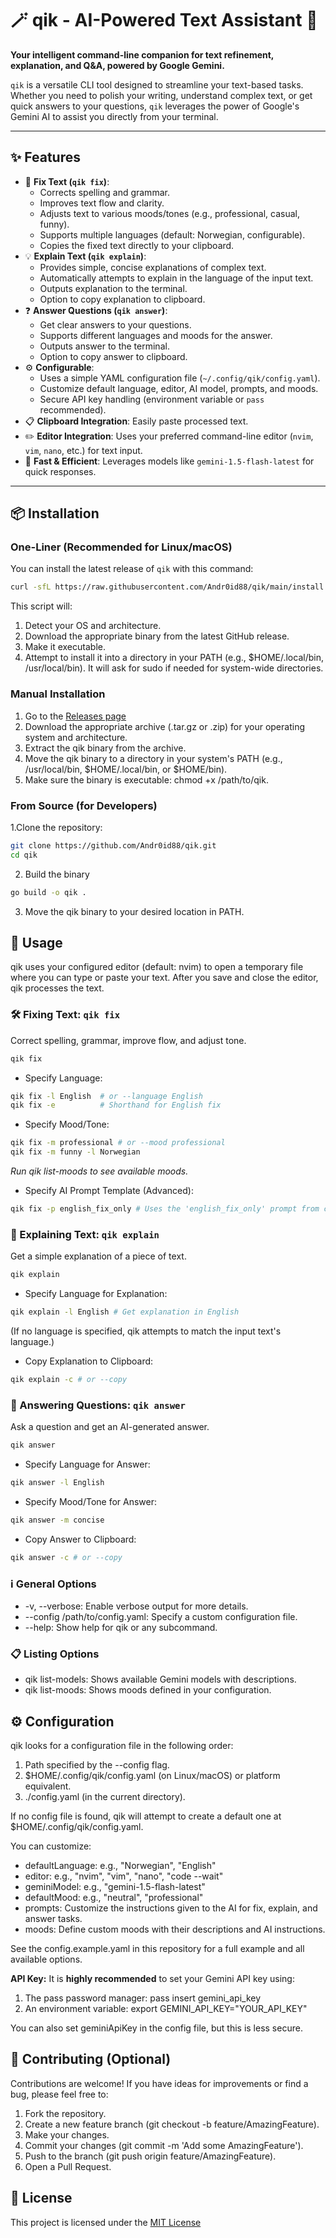# 🪄 qik - AI-Powered Text Assistant 🚀

**Your intelligent command-line companion for text refinement, explanation, and Q&A, powered by Google Gemini.**


`qik` is a versatile CLI tool designed to streamline your text-based tasks. Whether you need to polish your writing, understand complex text, or get quick answers to your questions, `qik` leverages the power of Google's Gemini AI to assist you directly from your terminal.

---

## ✨ Features

*   📝 **Fix Text (`qik fix`)**:
    *   Corrects spelling and grammar.
    *   Improves text flow and clarity.
    *   Adjusts text to various moods/tones (e.g., professional, casual, funny).
    *   Supports multiple languages (default: Norwegian, configurable).
    *   Copies the fixed text directly to your clipboard.
*   💡 **Explain Text (`qik explain`)**:
    *   Provides simple, concise explanations of complex text.
    *   Automatically attempts to explain in the language of the input text.
    *   Outputs explanation to the terminal.
    *   Option to copy explanation to clipboard.
*   ❓ **Answer Questions (`qik answer`)**:
    *   Get clear answers to your questions.
    *   Supports different languages and moods for the answer.
    *   Outputs answer to the terminal.
    *   Option to copy answer to clipboard.
*   ⚙️ **Configurable**:
    *   Uses a simple YAML configuration file (`~/.config/qik/config.yaml`).
    *   Customize default language, editor, AI model, prompts, and moods.
    *   Secure API key handling (environment variable or `pass` recommended).
*   📋 **Clipboard Integration**: Easily paste processed text.
*   ✏️ **Editor Integration**: Uses your preferred command-line editor (`nvim`, `vim`, `nano`, etc.) for text input.
*   💨 **Fast & Efficient**: Leverages models like `gemini-1.5-flash-latest` for quick responses.

---

## 📦 Installation

### One-Liner (Recommended for Linux/macOS)

You can install the latest release of `qik` with this command:

```bash
curl -sfL https://raw.githubusercontent.com/Andr0id88/qik/main/install.sh | sh -s
```

This script will:
1. Detect your OS and architecture.
2. Download the appropriate binary from the latest GitHub release.
3. Make it executable.
4. Attempt to install it into a directory in your PATH (e.g., $HOME/.local/bin, /usr/local/bin). It will ask for sudo if needed for system-wide directories.

### Manual Installation

1. Go to the [Releases page](https://github.com/Andr0id88/qik/releases)
2. Download the appropriate archive (.tar.gz or .zip) for your operating system and architecture.
3. Extract the qik binary from the archive.
4. Move the qik binary to a directory in your system's PATH (e.g., /usr/local/bin, $HOME/.local/bin, or $HOME/bin).
5. Make sure the binary is executable: chmod +x /path/to/qik.

### From Source (for Developers)

1.Clone the repository:
```bash
git clone https://github.com/Andr0id88/qik.git
cd qik
```
2. Build the binary
```bash
go build -o qik .
```
3. Move the qik binary to your desired location in PATH.


## 🚀 Usage

qik uses your configured editor (default: nvim) to open a temporary file where you can type or paste your text. After you save and close the editor, qik processes the text.

### 🛠️ Fixing Text: `qik fix`
Correct spelling, grammar, improve flow, and adjust tone.
```bash
qik fix
```

- Specify Language:
```bash
qik fix -l English  # or --language English
qik fix -e          # Shorthand for English fix
```

- Specify Mood/Tone:
```bash
qik fix -m professional # or --mood professional
qik fix -m funny -l Norwegian
```
*Run qik list-moods to see available moods.*

- Specify AI Prompt Template (Advanced):

```bash
qik fix -p english_fix_only # Uses the 'english_fix_only' prompt from config
```

### 🧐 Explaining Text: `qik explain`

Get a simple explanation of a piece of text.

```bash
qik explain
```

- Specify Language for Explanation:

```bash
qik explain -l English # Get explanation in English
```
(If no language is specified, qik attempts to match the input text's language.)

- Copy Explanation to Clipboard:

```bash
qik explain -c # or --copy
```

### 💬 Answering Questions: `qik answer`
Ask a question and get an AI-generated answer.

```bash
qik answer
```
- Specify Language for Answer:

```bash
qik answer -l English

```
- Specify Mood/Tone for Answer:

```bash
qik answer -m concise
```
- Copy Answer to Clipboard:

```bash
qik answer -c # or --copy
```
### ℹ️ General Options

* -v, --verbose: Enable verbose output for more details.
* --config /path/to/config.yaml: Specify a custom configuration file.
* --help: Show help for qik or any subcommand.

### 📋 Listing Options

* qik list-models: Shows available Gemini models with descriptions.
* qik list-moods: Shows moods defined in your configuration.

## ⚙️ Configuration

qik looks for a configuration file in the following order:

1. Path specified by the --config flag.
2. $HOME/.config/qik/config.yaml (on Linux/macOS) or platform equivalent.
3. ./config.yaml (in the current directory).

If no config file is found, qik will attempt to create a default one at $HOME/.config/qik/config.yaml.

You can customize:
* defaultLanguage: e.g., "Norwegian", "English"
* editor: e.g., "nvim", "vim", "nano", "code --wait"
* geminiModel: e.g., "gemini-1.5-flash-latest"
* defaultMood: e.g., "neutral", "professional"
* prompts: Customize the instructions given to the AI for fix, explain, and answer tasks.
* moods: Define custom moods with their descriptions and AI instructions.

See the config.example.yaml in this repository for a full example and all available options.

**API Key:**
It is **highly recommended** to set your Gemini API key using:

1. The pass password manager: pass insert gemini_api_key
2. An environment variable: export GEMINI_API_KEY="YOUR_API_KEY"

You can also set geminiApiKey in the config file, but this is less secure.

## 🤝 Contributing (Optional)

Contributions are welcome! If you have ideas for improvements or find a bug, please feel free to:
1. Fork the repository.
2. Create a new feature branch (git checkout -b feature/AmazingFeature).
3. Make your changes.
4. Commit your changes (git commit -m 'Add some AmazingFeature').
5. Push to the branch (git push origin feature/AmazingFeature).
6. Open a Pull Request.

## 📄 License
This project is licensed under the [MIT License](https://github.com/Andr0id88/qik/blob/main/LICENSE)
